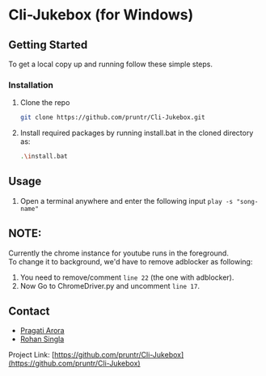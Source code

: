 # Cli-Jukebox (for Windows)

<!-- GETTING STARTED -->
## Getting Started

To get a local copy up and running follow these simple steps.

### Installation

1. Clone the repo
   ```sh
   git clone https://github.com/pruntr/Cli-Jukebox.git
   ```
2. Install required packages by running install.bat in the cloned directory as:
   ```sh
   .\install.bat
   ```

## Usage

1. Open a terminal anywhere and enter the following input
```play -s "song-name"```

## NOTE:
   Currently the chrome instance for youtube runs in the foreground. <br>
   To change it to background, we'd have to remove adblocker as following: <br> 
1. You need to remove/comment ```line 22``` (the one with adblocker).<br>
2. Now Go to ChromeDriver.py and uncomment ```line 17```. <br>

<!-- CONTACT -->
## Contact
- [Pragati Arora](mailto:pragatiarora314@gmail.com)
- [Rohan Singla](mailto:rohansingla2003@gmail.com)

Project Link: [https://github.com/pruntr/Cli-Jukebox](https://github.com/pruntr/Cli-Jukebox)
